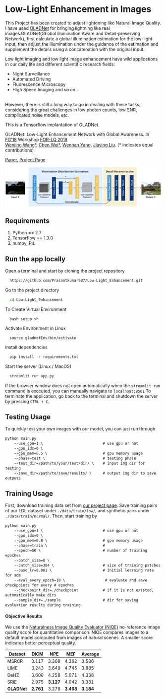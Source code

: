 # Low-Light Enhancement in Images

This Project has been created to adjust lightening like Natural Image Quality. I have used [GLADNet](https://ieeexplore.ieee.org/document/8373911) for bringing lightning like real images.GLADNet(GLobal illumination Aware and Detail-preserving Network), first calculate a global illumination estimation for the low-light input, then adjust the illumination under the guidance of the estimation and supplement the details using a concatenation with the original input. 

Low light imaging and low light image enhancement have wild applications in our daily life and different scientific research fields:

* Night Surveillance
* Automated Driving
* Fluorescence Microscopy
* High Speed Imaging and so on..
<br>
However, there is still a long way to go in dealing with these tasks, considering the great challenges in low photon counts, low SNR, complicated noise models, etc. 

This is a Tensorflow implantation of GLADNet

GLADNet: Low-Light Enhancement Network with Global Awareness. In [FG'18](https://fg2018.cse.sc.edu/index.html) Workshop [FOR-LQ 2018](http://staff.ustc.edu.cn/~dongeliu/forlq2018/index.html) <br>
[Wenjing Wang*](https://daooshee.github.io/website/), [Chen Wei*](https://weichen582.github.io/), [Wenhan Yang](https://flyywh.github.io/), [Jiaying Liu](http://www.icst.pku.edu.cn/struct/people/liujiaying.html). (* indicates equal contributions)<br>

[Paper](http://www.icst.pku.edu.cn/F/course/icb/Pub%20Files/2018/wwj_fg2018.pdf), [Project Page](https://daooshee.github.io/fgworkshop18Gladnet/)

![Teaser Image](https://github.com/daooshee/fgworkshop18Gladnet/blob/master/images/fg-1478.jpg)

## Requirements ##
1. Python == 2.7
2. Tensorflow == 1.3.0
3. numpy, PIL

## Run the app locally

Open a terminal and start by cloning the project repository

```bash
  https://github.com/Prasantkumar987/Low-Light_Enhancement.git
```

Go to the project directory

```bash
  cd Low-Light_Enhancement
```

To Create Virtual Environment
```
  bash setup.sh
```

Activate Environment in Linux
```
  source gladnetEnv/bin/activate
```

Install dependencies

```bash
  pip install -r requirements.txt
```

Start the server (Linux / MacOS)

```bash
  streamlit run app.py
```

If the browser window does not open automatically when the ```streamlit run``` command is executed, you can manually navigate to ```localhost:8501```
To terminate the application, go back to the terminal and shutdown the server by pressing ```CTRL + C```.

## Testing  Usage ##
To quickly test your own images with our model, you can just run through
```shell
python main.py 
    --use_gpu=1 \                           # use gpu or not
    --gpu_idx=0 \
    --gpu_mem=0.5 \                         # gpu memory usage
    --phase=test \                          # testing phase
    --test_dir=/path/to/your/test/dir/ \    # input img dir for testing
    --save_dir=/path/to/save/results/ \     # output img dir to save outputs
```
## Training Usage ##
First, download training data set from [our project page](https://daooshee.github.io/fgworkshop18Gladnet/). Save training pairs of our LOL dataset under `./data/train/low/`, and synthetic pairs under `./data/train/normal/`.
Then, start training by 
```shell
python main.py
    --use_gpu=1 \                           # use gpu or not
    --gpu_idx=0 \
    --gpu_mem=0.8 \                         # gpu memory usage
    --phase=train \                         #
    --epoch=50 \                            # number of training epoches
    --batch_size=8 \
    --patch_size=384 \                      # size of training patches
    --base_lr=0.001 \                       # initial learning rate for adm
    --eval_every_epoch=10 \                  # evaluate and save checkpoints for every # epoches
    --checkpoint_dir=./checkpoint           # if it is not existed, automatically make dirs
    --sample_dir=./sample                   # dir for saving evaluation results during training
 ```
 #### Objective Results ####
We use the [Naturalness Image Quality Evaluator (NIQE)](https://ieeexplore.ieee.org/document/6353522) no-reference image quality score for quantitative comparison. NIQE compares images to a default model computed from images of natural scenes. A smaller score indicates better perceptual quality.
 
| Dataset | DICM | NPE | MEF | Average |
| ------ | ------ | ------ | ------ | ------ |
| MSRCR | 3.117 | 3.369 | 4.362 | 3.586 |
| LIME | 3.243 | 3.649 | 4.745 | 3.885 |
| DeHZ | 3.608 | 4.258 | 5.071 | 4.338 | 
| SRIE | 2.975 | <b>3.127</b> | 4.042 | 3.381 |
| <b>GLADNet</b> | <b>2.761</b> | 3.278 | <b>3.468</b> | <b>3.184</b> |

